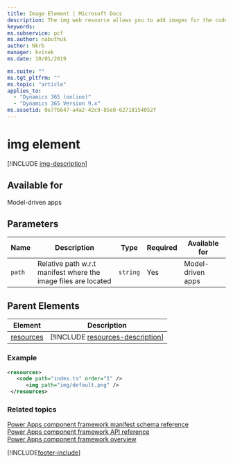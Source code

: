 ```yaml
---
title: Image Element | Microsoft Docs
description: The img web resource allows you to add images for the code components.
keywords:
ms.subservice: pcf
ms.author: nabuthuk
author: Nkrb
manager: kvivek
ms.date: 10/01/2019

ms.suite: ""
ms.tgt_pltfrm: ""
ms.topic: "article"
applies_to: 
  - "Dynamics 365 (online)"
  - "Dynamics 365 Version 9.x"
ms.assetid: 0e776647-a4a2-42c9-85e8-62718154052f
---
```


# img element

[!INCLUDE [img-description](includes/img-description.md)]

## Available for

Model-driven apps

## Parameters

|Name|Description|Type|Required|Available for|
|--|--|--|--|-------|
|`path`|Relative path w.r.t manifest where the image files are located|`string`|Yes|Model-driven apps|

## Parent Elements

|Element|Description|
|--|--|
|[resources](resources.md)|[!INCLUDE [resources-description](includes/resources-description.md)]|


### Example

```XML
<resources>
   <code path="index.ts" order="1" />
	  <img path="img/default.png" />
 </resources>
```

### Related topics

[Power Apps component framework manifest schema reference](index.md)<br/>
[Power Apps component framework API reference](../reference/index.md)<br/>
[Power Apps component framework overview](../overview.md)

[!INCLUDE[footer-include](../../../includes/footer-banner.md)]